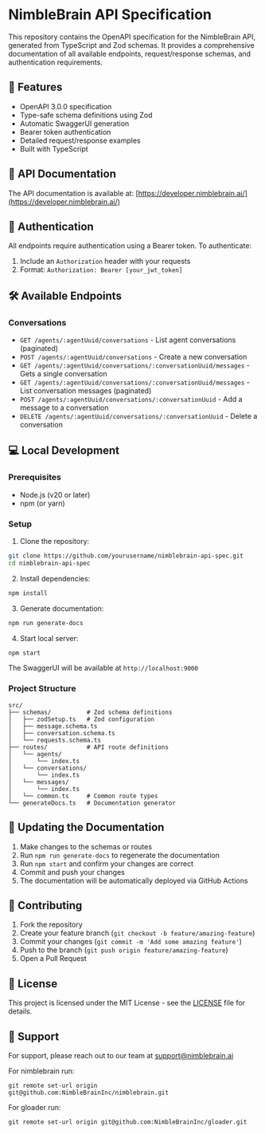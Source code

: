 # NimbleBrain API Specification

This repository contains the OpenAPI specification for the NimbleBrain API, generated
from TypeScript and Zod schemas. It provides a comprehensive documentation of all
available endpoints, request/response schemas, and authentication requirements.

## 🚀 Features

- OpenAPI 3.0.0 specification
- Type-safe schema definitions using Zod
- Automatic SwaggerUI generation
- Bearer token authentication
- Detailed request/response examples
- Built with TypeScript

## 📖 API Documentation

The API documentation is available at: [https://developer.nimblebrain.ai/](https://developer.nimblebrain.ai/)

## 🔑 Authentication

All endpoints require authentication using a Bearer token. To authenticate:

1. Include an `Authorization` header with your requests
2. Format: `Authorization: Bearer [your_jwt_token]`

## 🛠️ Available Endpoints

### Conversations

- `GET /agents/:agentUuid/conversations` - List agent conversations (paginated)
- `POST /agents/:agentUuid/conversations` - Create a new conversation
- `GET /agents/:agentUuid/conversations/:conversationUuid/messages` - Gets a single conversation
- `GET /agents/:agentUuid/conversations/:conversationUuid/messages` - List conversation messages (paginated)
- `POST /agents/:agentUuid/conversations/:conversationUuid` - Add a message to a conversation
- `DELETE /agents/:agentUuid/conversations/:conversationUuid` - Delete a conversation

## 💻 Local Development

### Prerequisites

- Node.js (v20 or later)
- npm (or yarn)

### Setup

1. Clone the repository:

```bash
git clone https://github.com/yourusername/nimblebrain-api-spec.git
cd nimblebrain-api-spec
```

2. Install dependencies:

```bash
npm install
```

3. Generate documentation:

```bash
npm run generate-docs
```

4. Start local server:

```bash
npm start
```

The SwaggerUI will be available at `http://localhost:9000`

### Project Structure

```
src/
├── schemas/          # Zod schema definitions
│   ├── zodSetup.ts   # Zod configuration
│   ├── message.schema.ts
│   ├── conversation.schema.ts
│   └── requests.schema.ts
├── routes/           # API route definitions
│   └── agents/
│       └── index.ts
│   └── conversations/
│       └── index.ts
│   └── messages/
│       └── index.ts
│   └── common.ts     # Common route types
└── generateDocs.ts   # Documentation generator
```

## 🔄 Updating the Documentation

1. Make changes to the schemas or routes
2. Run `npm run generate-docs` to regenerate the documentation
3. Run `npm start` and confirm your changes are correct
4. Commit and push your changes
5. The documentation will be automatically deployed via GitHub Actions

## 🤝 Contributing

1. Fork the repository
2. Create your feature branch (`git checkout -b feature/amazing-feature`)
3. Commit your changes (`git commit -m 'Add some amazing feature'`)
4. Push to the branch (`git push origin feature/amazing-feature`)
5. Open a Pull Request

## 📝 License

This project is licensed under the MIT License - see the [LICENSE](LICENSE) file for details.

## 📮 Support

For support, please reach out to our team at support@nimblebrain.ai

For nimblebrain run:

```
git remote set-url origin git@github.com:NimbleBrainInc/nimblebrain.git
```

For gloader run:

```
git remote set-url origin git@github.com:NimbleBrainInc/gloader.git
```
